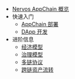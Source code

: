 - [Nervos AppChain 概览](intro.md)
- 快速入门 
    - [AppChain 部署](quick-start/deploy-appchain.md)
    - [DApp 开发](quick-start/build-dapp.md)
- 进阶信息 
    - [经济模型](miscellaneous/economic-model.md)
    - [治理模型](miscellaneous/governance-model.md)
    - [多链协议](miscellaneous/multichain.md)
    - [跨链资产流转](miscellaneous/cross-chain.md)